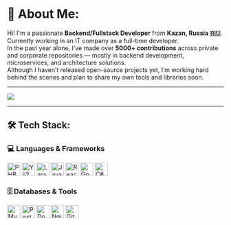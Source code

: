 # 💫 About Me:

Hi! I'm a passionate **Backend/Fullstack Developer** from **Kazan, Russia 🇷🇺**.<br>
Currently working in an IT company as a full-time developer.  
In the past year alone, I’ve made over **5000+ contributions** across private and corporate repositories — mostly in backend development, microservices, and architecture solutions.  
Although I haven’t released open-source projects yet, I’m working hard behind the scenes and plan to share my own tools and libraries soon.

---

[![](https://visitcount.itsvg.in/api?id=hooniz&icon=0&color=12)](https://visitcount.itsvg.in)

---

## 🛠️ Tech Stack:

### 💻 Languages & Frameworks  
<p>
  <img src="https://cdn.jsdelivr.net/gh/devicons/devicon/icons/php/php-original.svg" height="30" alt="PHP"/>
  <img src="https://cdn.jsdelivr.net/gh/devicons/devicon/icons/yii/yii-original.svg" height="30" alt="Yii2"/>
  <img src="https://cdn.jsdelivr.net/gh/devicons/devicon/icons/laravel/laravel-plain.svg" height="30" alt="Laravel"/>
  <img src="https://cdn.jsdelivr.net/gh/devicons/devicon/icons/javascript/javascript-original.svg" height="30" alt="JavaScript"/>
  <img src="https://cdn.jsdelivr.net/gh/devicons/devicon/icons/react/react-original.svg" height="30" alt="React"/>
  <img src="https://cdn.jsdelivr.net/gh/devicons/devicon/icons/go/go-original.svg" height="30" alt="GoLang"/>
  <img src="https://cdn.jsdelivr.net/gh/devicons/devicon/icons/csharp/csharp-original.svg" height="30" alt="C#"/>
</p>

### 🗄️ Databases & Tools  
<p>
  <img src="https://cdn.jsdelivr.net/gh/devicons/devicon/icons/mysql/mysql-original.svg" height="30" alt="MySQL"/>
  <img src="https://cdn.jsdelivr.net/gh/devicons/devicon/icons/postgresql/postgresql-original.svg" height="30" alt="PostgreSQL"/>
  <img src="https://cdn.jsdelivr.net/gh/devicons/devicon/icons/docker/docker-original.svg" height="30" alt="Docker"/>
  <img src="https://cdn.jsdelivr.net/gh/devicons/devicon/icons/nginx/nginx-original.svg" height="30" alt="Nginx"/>
  <img src="https://cdn.jsdelivr.net/gh/devicons/devicon/icons/git/git-original.svg" height="30" alt="Git"/>
</p>
